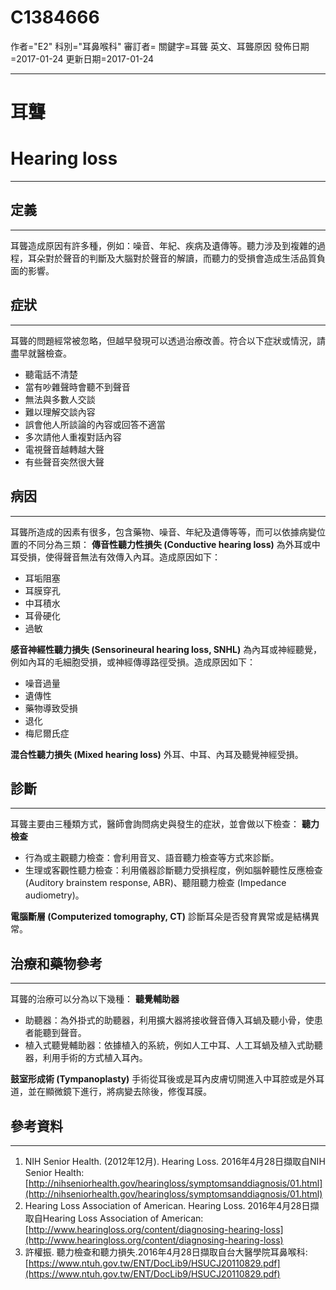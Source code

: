 # C1384666
作者="E2"
科別="耳鼻喉科"
審訂者=
關鍵字=耳聾 英文、耳聾原因
發佈日期=2017-01-24
更新日期=2017-01-24

----------
# 耳聾 
# Hearing loss
----------
## 定義
----------

耳聾造成原因有許多種，例如：噪音、年紀、疾病及遺傳等。聽力涉及到複雜的過程，耳朵對於聲音的判斷及大腦對於聲音的解讀，而聽力的受損會造成生活品質負面的影響。

## 症狀
----------

耳聾的問題經常被忽略，但越早發現可以透過治療改善。符合以下症狀或情況，請盡早就醫檢查。

- 聽電話不清楚
- 當有吵雜聲時會聽不到聲音
- 無法與多數人交談
- 難以理解交談內容
- 誤會他人所談論的內容或回答不適當
- 多次請他人重複對話內容
- 電視聲音越轉越大聲
- 有些聲音突然很大聲
## 病因
----------

耳聾所造成的因素有很多，包含藥物、噪音、年紀及遺傳等等，而可以依據病變位置的不同分為三類：
**傳音性聽力性損失 (Conductive hearing loss)**
為外耳或中耳受損，使得聲音無法有效傳入內耳。造成原因如下：

- 耳垢阻塞
- 耳膜穿孔
- 中耳積水
- 耳骨硬化
- 過敏

**感音神經性聽力損失 (Sensorineural hearing loss, SNHL)**
為內耳或神經聽覺，例如內耳的毛細胞受損，或神經傳導路徑受損。造成原因如下：

- 噪音過量
- 遺傳性
- 藥物導致受損
- 退化
- 梅尼爾氏症

**混合性聽力損失 (Mixed hearing loss)**
外耳、中耳、內耳及聽覺神經受損。 

## 診斷
----------

耳聾主要由三種類方式，醫師會詢問病史與發生的症狀，並會做以下檢查：
**聽力檢查**

- 行為或主觀聽力檢查：會利用音叉、語音聽力檢查等方式來診斷。
- 生理或客觀性聽力檢查：利用儀器診斷聽力受損程度，例如腦幹聽性反應檢查 (Auditory brainstem response, ABR)、聽阻聽力檢查 (Impedance audiometry)。

**電腦斷層 (Computerized tomography, CT)**
診斷耳朵是否發育異常或是結構異常。 

## 治療和藥物參考
----------

耳聾的治療可以分為以下幾種：
**聽覺輔助器**

- 助聽器：為外掛式的助聽器，利用擴大器將接收聲音傳入耳蝸及聽小骨，使患者能聽到聲音。
- 植入式聽覺輔助器：依據植入的系統，例如人工中耳、人工耳蝸及植入式助聽器，利用手術的方式植入耳內。

**鼓室形成術 (Tympanoplasty)**
手術從耳後或是耳內皮膚切開進入中耳腔或是外耳道，並在顯微鏡下進行，將病變去除後，修復耳膜。 

## 參考資料
----------
1. NIH Senior Health. (2012年12月). Hearing Loss. 2016年4月28日擷取自NIH Senior Health:
  [http://nihseniorhealth.gov/hearingloss/symptomsanddiagnosis/01.html](http://nihseniorhealth.gov/hearingloss/symptomsanddiagnosis/01.html)
2. Hearing Loss Association of American. Hearing Loss. 2016年4月28日擷取自Hearing Loss Association of American:
  [http://www.hearingloss.org/content/diagnosing-hearing-loss](http://www.hearingloss.org/content/diagnosing-hearing-loss)
3. 許權振. 聽力檢查和聽力損失.2016年4月28日擷取自台大醫學院耳鼻喉科:
  [https://www.ntuh.gov.tw/ENT/DocLib9/HSUCJ20110829.pdf](https://www.ntuh.gov.tw/ENT/DocLib9/HSUCJ20110829.pdf)

